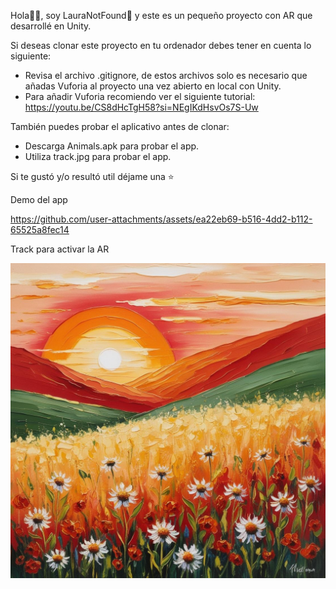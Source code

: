 Hola👋🏻, soy LauraNotFound🍄 y este es un pequeño proyecto con AR que desarrollé en Unity.

Si deseas clonar este proyecto en tu ordenador debes tener en cuenta lo siguiente:
- Revisa el archivo .gitignore, de estos archivos solo es necesario que añadas Vuforia al proyecto una vez abierto en local con Unity.
- Para añadir Vuforia recomiendo ver el siguiente tutorial: https://youtu.be/CS8dHcTgH58?si=NEgIKdHsvOs7S-Uw

También puedes probar el aplicativo antes de clonar:
- Descarga Animals.apk para probar el app.
- Utiliza track.jpg para probar el app.

Si te gustó y/o resultó util déjame una ⭐

Demo del app

https://github.com/user-attachments/assets/ea22eb69-b516-4dd2-b112-65525a8fec14

Track para activar la AR

![image alt](https://raw.githubusercontent.com/LauraNotFound/AnimalsAR/refs/heads/main/track.jpg)
